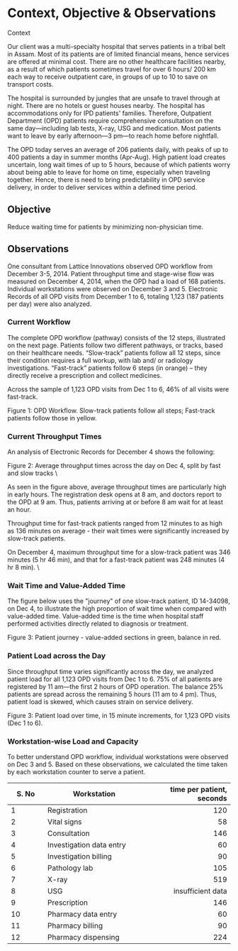 # Context, Objective & Observations

Context


Our client was a multi-specialty hospital that serves patients in a tribal belt in Assam. Most of its patients are of limited financial means, hence services are offered at minimal cost. There are no other healthcare facilities nearby, as a result of which patients sometimes travel for over 6 hours/ 200 km each way to receive outpatient care, in groups of up to 10 to save on transport costs.

The hospital is surrounded by jungles that are unsafe to travel through at night. There are no hotels or guest houses nearby. The hospital has accommodations only for IPD patients' families. Therefore, Outpatient Department (OPD) patients require comprehensive consultation on the same day—including lab tests, X-ray, USG and medication. Most patients want to leave by early afternoon—3 pm—to reach home before nightfall.

The OPD today serves an average of 206 patients daily, with peaks of up to 400 patients a day in summer months (Apr-Aug). High patient load creates uncertain, long wait times of up to 5 hours, because of which patients worry about being able to leave for home on time, especially when traveling together. Hence, there is need to bring predictability in OPD service delivery, in order to deliver services within a defined time period.

## Objective

Reduce waiting time for patients by minimizing non-physician time.

Observations
------------

One consultant from Lattice Innovations observed OPD workflow from December 3-5, 2014. Patient throughput time and stage-wise flow was measured on December 4, 2014, when the OPD had a load of 168 patients. Individual workstations were observed on December 3 and 5. Electronic Records of all OPD visits from December 1 to 6, totaling 1,123 (187 patients per day) were also analyzed.

### Current Workflow

The complete OPD workflow (pathway) consists of the 12 steps, illustrated on the next page. Patients follow two different pathways, or tracks, based on their healthcare needs. “Slow-track” patients follow all 12 steps, since their condition requires a full workup, with lab and/ or radiology investigations. “Fast-track” patients follow 6 steps (in orange) – they directly receive a prescription and collect medicines.

Across the sample of 1,123 OPD visits from Dec 1 to 6, 46% of all visits were fast-track.



Figure 1: OPD Workflow. Slow-track patients follow all steps; Fast-track patients follow those in yellow.



### Current Throughput Times&#xD;

An analysis of Electronic Records for December 4 shows the following:

Figure 2: Average throughput times across the day on Dec 4, split by fast and slow tracks\


As seen in the figure above, average throughput times are particularly high in early hours. The registration desk opens at 8 am, and doctors report to the OPD at 9 am. Thus, patients arriving at or before 8 am wait for at least an hour.

Throughput time for fast-track patients ranged from 12 minutes to as high as 136 minutes on average - their wait times were significantly increased by slow-track patients.

On December 4, maximum throughput time for a slow-track patient was 346 minutes (5 hr 46 min), and that for a fast-track patient was 248 minutes (4 hr 8 min).\


### Wait Time and Value-Added Time

The figure below uses the "journey" of one slow-track patient, ID 14-34098, on Dec 4, to illustrate the high proportion of wait time when compared with value-added time. Value-added time is the time when hospital staff performed activities directly related to diagnosis or treatment.



Figure 3: Patient journey - value-added sections in green, balance in red.



### Patient Load across the Day

Since throughput time varies significantly across the day, we analyzed patient load for all 1,123 OPD visits from Dec 1 to 6. 75% of all patients are registered by 11 am—the first 2 hours of OPD operation. The balance 25% patients are spread across the remaining 5 hours (11 am to 4 pm). Thus, patient load is skewed, which causes strain on service delivery.

Figure 3: Patient load over time, in 15 minute increments, for 1,123 OPD visits (Dec 1 to 6).

### &#xD;Workstation-wise Load and Capacity

To better understand OPD workflow, individual workstations were observed on Dec 3 and 5. Based on these observations, we calculated the time taken by each workstation counter to serve a patient.



<table><thead><tr><th width="70" data-type="number">S. No</th><th width="219.333251953125">Workstation</th><th width="186" align="right">time per patient, seconds</th></tr></thead><tbody><tr><td>1</td><td>Registration</td><td align="right">120</td></tr><tr><td>2</td><td>Vital signs</td><td align="right">58</td></tr><tr><td>3</td><td>Consultation</td><td align="right">146</td></tr><tr><td>4</td><td>Investigation data entry</td><td align="right">60</td></tr><tr><td>5</td><td>Investigation billing</td><td align="right">90</td></tr><tr><td>6</td><td>Pathology lab</td><td align="right">105</td></tr><tr><td>7</td><td>X-ray</td><td align="right">519</td></tr><tr><td>8</td><td>USG</td><td align="right">insufficient data</td></tr><tr><td>9</td><td>Prescription</td><td align="right">146</td></tr><tr><td>10</td><td>Pharmacy data entry</td><td align="right">60</td></tr><tr><td>11</td><td>Pharmacy billing</td><td align="right">90</td></tr><tr><td>12</td><td>Pharmacy dispensing</td><td align="right">224</td></tr></tbody></table>
